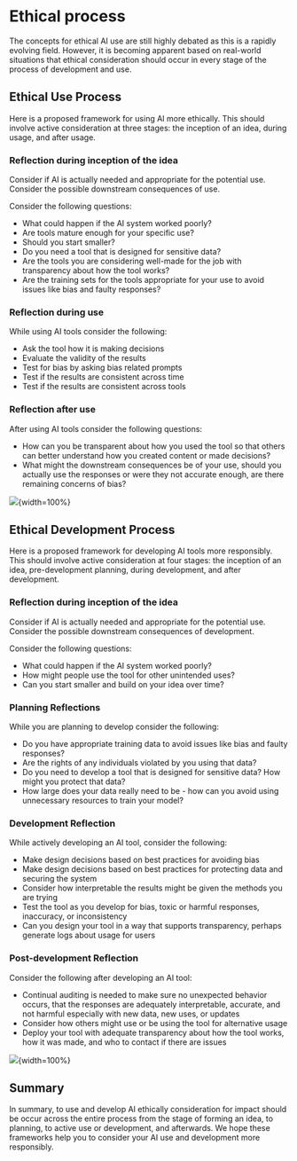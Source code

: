 




# Ethical process

The concepts for ethical AI use are still highly debated as this is a rapidly evolving field.
However, it is becoming apparent based on real-world situations that ethical consideration should occur in every stage of the process of development and use.

## Ethical Use Process
Here is a proposed framework for using AI more ethically. This should involve active consideration at three stages: the inception of an idea, during usage, and after usage.

### Reflection during inception of the idea

Consider if AI is actually needed and appropriate for the potential use. Consider the possible downstream consequences of use. 

Consider the following questions:

- What could happen if the AI system worked poorly? 
- Are tools mature enough for your specific use? 
- Should you start smaller?
- Do you need a tool that is designed for sensitive data?
- Are the tools you are considering well-made for the job with transparency about how the tool works? 
- Are the training sets for the tools appropriate for your use to avoid issues like bias and faulty responses?

### Reflection during use

While using AI tools consider the following:

- Ask the tool how it is making decisions
- Evaluate the validity of the results
- Test for bias by asking bias related prompts
- Test if the results are consistent across time
- Test if the results are consistent across tools


### Reflection after use

After using AI tools consider the following questions:

- How can you be transparent about how you used the tool so that others can better understand how you created content or made decisions?
- What might the downstream consequences be of your use, should you actually use the responses or were they not accurate enough, are there remaining concerns of bias?

![](resources/images/02g-Avoiding_Harm-ethical_process_files/figure-docx//1L6-8DWn028c1o0p9gwXmz90BRcy_PjPqb683nbk1gHQ_g2a6edf1b878_12_0.png){width=100%}

## Ethical Development Process

Here is a proposed framework for developing AI tools more responsibly. This should involve active consideration at four stages: the inception of an idea, pre-development planning, during development, and after development.


### Reflection during inception of the idea

Consider if AI is actually needed and appropriate for the potential use. Consider the possible downstream consequences of development. 

Consider the following questions:

- What could happen if the AI system worked poorly? 
- How might people use the tool for other unintended uses?
- Can you start smaller and build on your idea over time?

### Planning Reflections

While you are planning to develop consider the following:

- Do you have appropriate training data to avoid issues like bias and faulty responses?
- Are the rights of any individuals violated by you using that data? 
- Do you need to develop a tool that is designed for sensitive data? How might you protect that data?
- How large does your data really need to be - how can you avoid using unnecessary resources to train your model?


### Development Reflection

While actively developing an AI tool, consider the following:

- Make design decisions based on best practices for avoiding bias
- Make design decisions based on best practices for protecting data and securing the system 
- Consider how interpretable the results might be given the methods you are trying
- Test the tool as you develop for bias, toxic or harmful responses, inaccuracy, or inconsistency
- Can you design your tool in a way that supports transparency, perhaps generate logs about usage for users

### Post-development Reflection

Consider the following after developing an AI tool:

- Continual auditing is needed to make sure no unexpected behavior occurs, that the responses  are adequately interpretable, accurate, and not harmful  especially with new data, new uses, or updates
- Consider how others might use or be using the tool for alternative usage
- Deploy your tool with adequate transparency about how the tool works, how it was made, and who to contact if there are issues

![](resources/images/02g-Avoiding_Harm-ethical_process_files/figure-docx//1L6-8DWn028c1o0p9gwXmz90BRcy_PjPqb683nbk1gHQ_g2a75372534b_12_1.png){width=100%}

## Summary

In summary, to use and develop AI ethically consideration for impact should be occur across the entire process from the stage of forming an idea, to planning, to active use or development, and afterwards. We hope these frameworks help you to consider your AI use and development more responsibly. 
